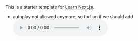 This is a starter template for [Learn Next.js](https://nextjs.org/learn).

- autoplay not allowed anymore, so tbd on if we should add <audio src="/Goo_Goo_Dolls_Iris.mp3" controls autoPlay />
